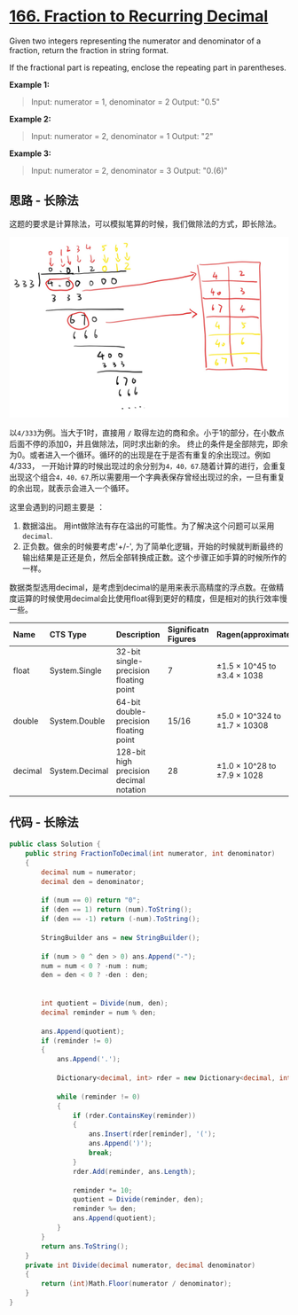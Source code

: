 # [166. Fraction to Recurring Decimal](https://leetcode.com/problems/fraction-to-recurring-decimal/)

Given two integers representing the numerator and denominator of a fraction, return the fraction in string format.

If the fractional part is repeating, enclose the repeating part in parentheses.

**Example 1:**

> Input: numerator = 1, denominator = 2
> Output: "0.5"

**Example 2:**

> Input: numerator = 2, denominator = 1
> Output: "2"

**Example 3:**

> Input: numerator = 2, denominator = 3
> Output: "0.(6)"

## 思路 - 长除法

这题的要求是计算除法，可以模拟笔算的时候，我们做除法的方式，即长除法。

![img](image/figure1.jpg)

以`4/333`为例。当大于1时，直接用 `/` 取得左边的商和余。小于1的部分，在小数点后面不停的添加0，并且做除法，同时求出新的余。
终止的条件是全部除完，即余为0。或者进入一个循环。循环的的出现是在于是否有重复的余出现过。例如4/333， 一开始计算的时候出现过的余分别为`4，40，67`.随着计算的进行，会重复出现这个组合`4，40，67`.所以需要用一个字典表保存曾经出现过的余，一旦有重复的余出现，就表示会进入一个循环。

这里会遇到的问题主要是 ：

1. 数据溢出。 用int做除法有存在溢出的可能性。为了解决这个问题可以采用`decimal`.
2. 正负数。做余的时候要考虑'+/-', 为了简单化逻辑，开始的时候就判断最终的输出结果是正还是负，然后全部转换成正数。这个步骤正如手算的时候所作的一样。

数据类型选用decimal，是考虑到decimal的是用来表示高精度的浮点数。在做精度运算的时候使用decimal会比使用float得到更好的精度，但是相对的执行效率慢一些。

|Name|CTS Type|Description|Significatn Figures|Ragen(approximate)|
|:-|:-|:-|:-|:-|
|float|System.Single|32-bit single-precision floating point|7|±1.5 × 10^45 to ±3.4 × 1038|
|double|System.Double|64-bit double-precision floating point|15/16|±5.0 × 10^324 to ±1.7 × 10308|
|decimal|System.Decimal|128-bit high precision decimal notation|28|±1.0 × 10^28 to ±7.9 × 1028|

## 代码 - 长除法

```csharp
public class Solution {
    public string FractionToDecimal(int numerator, int denominator)
    {
        decimal num = numerator;
        decimal den = denominator;

        if (num == 0) return "0";
        if (den == 1) return (num).ToString();
        if (den == -1) return (-num).ToString();

        StringBuilder ans = new StringBuilder();

        if (num > 0 ^ den > 0) ans.Append("-");
        num = num < 0 ? -num : num;
        den = den < 0 ? -den : den;


        int quotient = Divide(num, den);
        decimal reminder = num % den;

        ans.Append(quotient);
        if (reminder != 0)
        {
            ans.Append('.');

            Dictionary<decimal, int> rder = new Dictionary<decimal, int>();

            while (reminder != 0)
            {
                if (rder.ContainsKey(reminder))
                {
                    ans.Insert(rder[reminder], '(');
                    ans.Append(')');
                    break;
                }
                rder.Add(reminder, ans.Length);

                reminder *= 10;
                quotient = Divide(reminder, den);
                reminder %= den;
                ans.Append(quotient);
            }
        }
        return ans.ToString();
    }
    private int Divide(decimal numerator, decimal denominator)
    {
        return (int)Math.Floor(numerator / denominator);
    }
}
```
